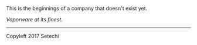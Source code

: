 This is the beginnings of a company that doesn't exist yet.

*Vaporware at its finest.*

---
Copyleft 2017 Setechi
